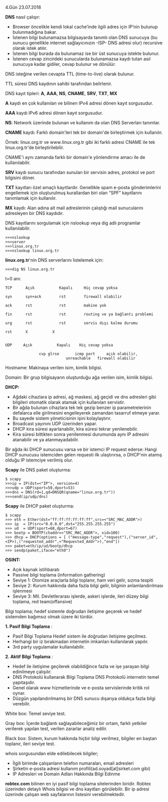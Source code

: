 4.Gün  23.07.2018


**DNS** nasıl çalışır: 

  - Browser öncelikle kendi lokal cache’inde ilgili adres için IP’nin bulunup bulunmadığına bakar. 
  - İstenen bilgi bulunamazsa bilgisayarda tanımlı olan DNS sunucuya (bu sunucu genellikle internet sağlayıcınızın -ISP- DNS adresi     olur) recursive olarak istek atılır. 
  - İstenen bilgi burada da bulunamaz ise bir üst sunucuya istekte bulunur. 
  - İstenen cevap zincirdeki sunucularda bulunamazsa kaydı tutan asıl sunucuya kadar gidiler, cevap bulunur ve dönülür.

DNS isteğine verilen cevapta TTL (time-to-live) olarak bulunur. 

TTL süresi DNS kaydının sahibi tarafından belirlenir.

DNS kayıt tipleri: **A**, **AAA**, **NS**, **CNAME**, **SRV**, **TXT**, **MX**

**A** kaydı en çok kullanılan ve bilinen IPv4 adresi dönen kayıt sorgusudur.

**AAA** kaydı IPv6 adresi dönen kayıt sorgusudur.

**NS**: Network üzerinde bulunan ve kullanım da olan DNS Serverları tanımlar.

**CNAME** kaydı: Farklı domain'leri tek bir domain'de birleştirmek için kullanılır. 

Örnek: linux․org.tr ve www․linux.org.tr gibi iki farklı adresi CNAME ile tek linux.org․tr'de birleştirilebilir.

CNAME'i aynı zamanda farklı bir domain'e yönlendirme amacı ile de kullanılabilir. 

**SRV** kaydı sunucu tarafından sunulan bir servisin adres, protokol ve port bilgisini döner.

**TXT** kayıtları özel amaçlı kayıtlardır. Genellikle spam e-posta gönderimlerini engellemek için oluşturulmuş kurallardan biri olan “SPF” kayıtlarını tanımlamak için kullanılır.

**MX** kaydı: Alan adına ait mail adreslerinin çalıştığı mail sunucularını adresleyen bir DNS kaydıdır.

DNS kayıtlarını sorgulamak için nslookup veya dig adlı programlar kullanılabilir.

```
>>>nslookup
>>>server
>>>linux.org.tr
>>>nslookup linux.org.tr
```

**linux.org.tr**'nin DNS serverlarını listelemek için:
```
>>>dig NS linux.org.tr 
```

t=0 anı:

    TCP		 Açık		    Kapalı     Hiç cevap yoksa
    
    syn		 syn+ack	    rst	       firewall olabilir
    
    ack		 rst		    rst	       makine yok
    
    fin		 rst		    rst	       routing ve ya bağlantı problemi
    
    urg		 rst		    rst	       servis dışı kalma durumu
    
    rst		 X		     X		

    
    UDP		Açık		   Kapalı	 Hiç cevap yoksa
		        
                   cvp glrse	   icmp port	 açık olabilir, 
                     		   unreachable   firewall olabilir	  
		
Hostname: Makinaya verilen isim, kimlik bilgisi.

Domain: Bir grup bilgisayarın oluşturduğu ağa verilen isim, kimlik bilgisi.

**DHCP:**
  - Ağdaki cihazlara ip adresi, ağ maskesi, ağ geçidi ve dns adresleri gibi bilgileri otomatik olarak atamak için kullanılan servistir.
  - Bir ağda bulunan cihazlara tek tek gezip benzer ip parametrelerinin defalarca elle girilmesini engelleyerek zamandan tasarruf etmeye yarar. 
  - Bu sayede sistem yöneticisinin işini kolaylaştırır.
  - Broadcast yayınını UDP üzerinden yapar.
  - DHCP kira süresi ayarlanabilir, kira süresi tekrar yenilenebilir. 
  - Kira süresi bittikten sonra yenilenmesi durumunda aynı IP adresini atanabilir ve ya atanmayadabilir.
  
 Bir ağda iki DHCP sunucusu varsa ve bir istemci IP request ederse: Hangi DHCP sunucusu istemciden gelen requesti ilk ulaştırırsa, o DHCP'nin atamış olduğu IP istemciye verilmiş olur.

**Scapy** ile DNS paket oluşturma:
```
$ scapy
>>>ip = IP(dst=<"IP">, version=4)
>>>udp = UDP(sport=50,dport=53)
>>>dns = DNS(rd=1,qd=DNSQR(qname="linux.org.tr"))
>>>send(ip/udp/dns)
```


**Scapy** ile DHCP paket oluşturma:
```
$ scapy
>>> eth = Ether(dst="ff:ff:ff:ff:ff:ff",src=<"SRC_MAC_ADDR">)
>>> ip  = IP(src="0.0.0.0",dst="255.255.255.255")
>>> ud  = UDP(sport=68,dport=67)
>>> bootp = BOOTP(chaddr=<"SRC_MAC_ADDR">, xid=100)
>>> dhcp = DHCP(options = [ ("message-type","request"),("server_id",<IP>),("requested_addr",<"Requested_Addr">),"end"])
>>> paket=eth/ip/ud/bootp/dhcp
>>> sendp(paket,iface="eth0")
```

**OSINT:** 
  - Açık kaynak istihbaratı
  - Passive bilgi toplama (information gathering)
  - Seviye 1: Otomize araçlarla bilgi toplanır, ham veri gelir, sızma tespiti
  - Seviye 2: Kurum hakkında daha fazla bilgi gelir, bilginin anlamlandırılması işlenmesi
  - Seviye 3: Mil. Devletlerarası işlerde, askeri işlerde, ileri düzey bilgi toplama, red team(offansive)

Bilgi toplama; hedef sistemle doğrudan iletişime geçerek ve hedef sistemden bağımsız olmak üzere iki türdür. 

**1. Pasif Bilgi Toplama** : 
  - Pasif Bilgi Toplama Hedef sistem ile doğrudan iletişime geçilmez. 
  - Herhangi bir iz bırakmadan internetin imkanları kullanılarak yapılır.
  - 3rd party uygulamalar kullanılabilir.
  
**2. Aktif Bilgi Toplama** : 
  - Hedef ile iletişime geçilerek olabildiğince fazla ve işe yarayan bilgi edinilmeye çalışılır. 
  - DNS Protokolü kullanarak Bilgi Toplama DNS Protokolü internetin temel yapıtaşıdır. 
  - Genel olarak www hizmetlerinde ve e-posta servislerinde kritik rol oynar. 
  - Düzgün yapılandırılmamış bir DNS sunucu dışarıya oldukça fazla bilgi verebilir.

White box: Temel seviye test.

Gray box: İçerde bağlantı sağlayabileceğimiz bir ortam, farklı yetkiler verilerek yapılan test, verilen zararlar analiz edilir.

Black box: Sistem, kurum hakkında hiçbir bilgi verilmez, bilgiler en baştan toplanır, ileri seviye test.

whois sorgusundan elde edilebilecek bilgiler; 
  - İlgili birimde çalışanların telefon numaraları, email adresleri
  - Şirketin e-posta adresi kullanım profili(ad.soyad[at]sirket.com gibi)
  - IP Adresleri ve Domain Adları Hakkında Bilgi Edinme
  
**robtex.com** bilinen en iyi pasif bilgi toplama sitelerinden biridir. Robtex üzerinden detaylı Whois bilgisi ve dns kayıtları görülebilir. 
Bir ip adresi üzerinde çalışan web sayfalarının listesini verebilmektedir.

